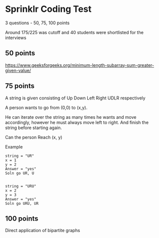 # Sprinklr Coding Test

3 questions - 50, 75, 100 points 

Around 175/225 was cutoff and 40 students were shortlisted for the interviews

## 50 points

https://www.geeksforgeeks.org/minimum-length-subarray-sum-greater-given-value/

## 75 points

A string is given consisting of Up Down Left Right UDLR respectively 

A person wants to go from (0,0) to (x,y).

He can iterate over the string as many times he wants and move accordingly, however he must always move left to right. And finish the string before starting again. 

Can the person Reach (x, y)

Example

```
string = "UR" 
x = 1
y = 2
Answer = "yes"
Soln go UR, U


string = "URU" 
x = 2
y = 3
Answer = "yes"
Soln go URU, UR
```

## 100 points

Direct application of bipartite graphs

